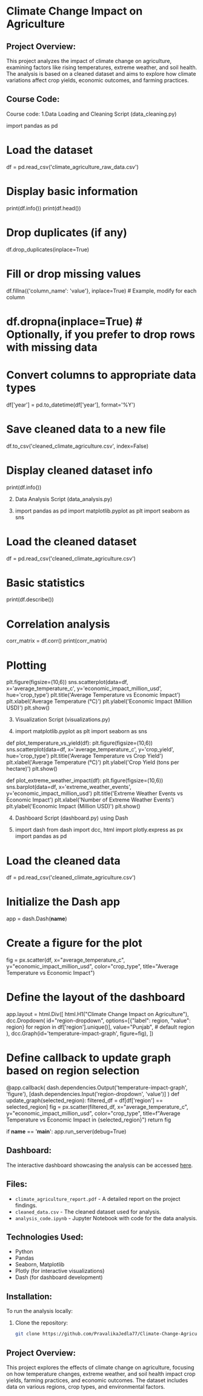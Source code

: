 # Climate Change Impact on Agriculture

## Project Overview:
This project analyzes the impact of climate change on agriculture, examining factors like rising temperatures, extreme weather, and soil health. The analysis is based on a cleaned dataset and aims to explore how climate variations affect crop yields, economic outcomes, and farming practices.

## Course Code:
Course code:
1.Data Loading and Cleaning Script (data_cleaning.py)

import pandas as pd

# Load the dataset
df = pd.read_csv('climate_agriculture_raw_data.csv')

# Display basic information
print(df.info())
print(df.head())

# Drop duplicates (if any)
df.drop_duplicates(inplace=True)

# Fill or drop missing values
df.fillna({'column_name': 'value'}, inplace=True)  # Example, modify for each column
# df.dropna(inplace=True)  # Optionally, if you prefer to drop rows with missing data

# Convert columns to appropriate data types
df['year'] = pd.to_datetime(df['year'], format='%Y')

# Save cleaned data to a new file
df.to_csv('cleaned_climate_agriculture.csv', index=False)

# Display cleaned dataset info
print(df.info())

2. Data Analysis Script (data_analysis.py)

3. import pandas as pd
import matplotlib.pyplot as plt
import seaborn as sns

# Load the cleaned dataset
df = pd.read_csv('cleaned_climate_agriculture.csv')

# Basic statistics
print(df.describe())

# Correlation analysis
corr_matrix = df.corr()
print(corr_matrix)

# Plotting
plt.figure(figsize=(10,6))
sns.scatterplot(data=df, x='average_temperature_c', y='economic_impact_million_usd', hue='crop_type')
plt.title('Average Temperature vs Economic Impact')
plt.xlabel('Average Temperature (°C)')
plt.ylabel('Economic Impact (Million USD)')
plt.show()

3. Visualization Script (visualizations.py)

4. import matplotlib.pyplot as plt
import seaborn as sns

def plot_temperature_vs_yield(df):
    plt.figure(figsize=(10,6))
    sns.scatterplot(data=df, x='average_temperature_c', y='crop_yield', hue='crop_type')
    plt.title('Average Temperature vs Crop Yield')
    plt.xlabel('Average Temperature (°C)')
    plt.ylabel('Crop Yield (tons per hectare)')
    plt.show()

def plot_extreme_weather_impact(df):
    plt.figure(figsize=(10,6))
    sns.barplot(data=df, x='extreme_weather_events', y='economic_impact_million_usd')
    plt.title('Extreme Weather Events vs Economic Impact')
    plt.xlabel('Number of Extreme Weather Events')
    plt.ylabel('Economic Impact (Million USD)')
    plt.show()

4. Dashboard Script (dashboard.py) using Dash

5. import dash
from dash import dcc, html
import plotly.express as px
import pandas as pd

# Load the cleaned data
df = pd.read_csv('cleaned_climate_agriculture.csv')

# Initialize the Dash app
app = dash.Dash(__name__)

# Create a figure for the plot
fig = px.scatter(df, x="average_temperature_c", y="economic_impact_million_usd", color="crop_type",
                 title="Average Temperature vs Economic Impact")

# Define the layout of the dashboard
app.layout = html.Div([
    html.H1("Climate Change Impact on Agriculture"),
    dcc.Dropdown(
        id="region-dropdown",
        options=[{"label": region, "value": region} for region in df['region'].unique()],
        value="Punjab",  # default region
    ),
    dcc.Graph(id='temperature-impact-graph', figure=fig),
])

# Define callback to update graph based on region selection
@app.callback(
    dash.dependencies.Output('temperature-impact-graph', 'figure'),
    [dash.dependencies.Input('region-dropdown', 'value')]
)
def update_graph(selected_region):
    filtered_df = df[df['region'] == selected_region]
    fig = px.scatter(filtered_df, x="average_temperature_c", y="economic_impact_million_usd", color="crop_type",
                     title=f"Average Temperature vs Economic Impact in {selected_region}")
    return fig

if __name__ == '__main__':
    app.run_server(debug=True)


## Dashboard:
The interactive dashboard showcasing the analysis can be accessed [here](https://dash.plotly.com/dash-in-jupyter).

## Files:
- `climate_agriculture_report.pdf` - A detailed report on the project findings.
- `cleaned_data.csv` - The cleaned dataset used for analysis.
- `analysis_code.ipynb` - Jupyter Notebook with code for the data analysis.

## Technologies Used:
- Python
- Pandas
- Seaborn, Matplotlib
- Plotly (for interactive visualizations)
- Dash (for dashboard development)

## Installation:
To run the analysis locally:
1. Clone the repository:
   ```bash
   git clone https://github.com/PravalikaJedla77/Climate-Change-Agriculture.git

## Project Overview:
This project explores the effects of climate change on agriculture, focusing on how temperature changes, extreme weather, and soil health impact crop yields, farming practices, and economic outcomes. The dataset includes data on various regions, crop types, and environmental factors.

